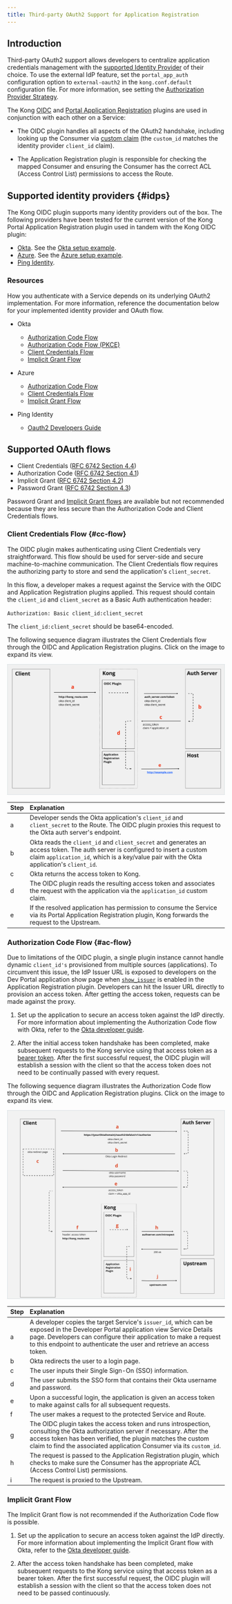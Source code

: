 ```yaml
---
title: Third-party OAuth2 Support for Application Registration
---
```


## Introduction

Third-party OAuth2 support allows developers to centralize application
credentials management with the [supported Identity Provider](#idps) of their
choice. To use the external IdP feature, set the `portal_app_auth`
configuration option to `external-oauth2` in the
`kong.conf.default` configuration file. For more information, see setting the
[Authorization Provider Strategy](/enterprise/{{page.kong_version}}/developer-portal/administration/application-registration/#portal-app-auth).

The Kong [OIDC](/hub/kong-inc/openid-connect/) and
[Portal Application Registration](/hub/kong-inc/application-registration/)
plugins are used in conjunction with each other on a Service:

* The OIDC plugin handles all aspects of the OAuth2 handshake, including
looking up the Consumer via
[custom claim](/enterprise/{{page.kong_version}}/developer-portal/administration/application-registration/okta-config#auth-server-cclaim)
(the `custom_id` matches the identity provider `client_id` claim).

* The Application Registration plugin is responsible for checking the mapped
Consumer and ensuring the Consumer has the correct ACL (Access Control List)
permissions to access the Route.

## Supported identity providers {#idps}

The Kong OIDC plugin supports many identity providers out of the box. The
following providers have been tested for the current version of the Kong
Portal Application Registration plugin used in tandem with the Kong OIDC plugin:

* [Okta](https://developer.okta.com/). See the
  [Okta setup example]((/enterprise/{{page.kong_version}}/developer-portal/administration/application-registration/okta-config)).
* [Azure](https://azure.microsoft.com/). See the
  [Azure setup example](/enterprise/{{page.kong_version}}/developer-portal/administration/application-registration/azure-oidc-config).
* [Ping Identity](https://www.pingidentity.com/).

### Resources

How you authenticate with a Service depends on its underlying OAuth2
implementation. For more information, reference the documentation below for
your implemented identity provider and OAuth flow.

- Okta
  - [Authorization Code Flow](https://developer.okta.com/docs/guides/implement-auth-code/overview/)
  - [Authorization Code Flow (PKCE)](https://developer.okta.com/docs/guides/implement-auth-code-pkce/overview/)
  - [Client Credentials Flow](https://developer.okta.com/docs/guides/implement-client-creds/overview/)
  - [Implicit Grant Flow](https://developer.okta.com/docs/guides/implement-implicit/overview/)

- Azure
  - [Authorization Code Flow](https://docs.microsoft.com/en-us/azure/active-directory/develop/v2-oauth2-auth-code-flow)
  - [Client Credentials Flow](https://docs.microsoft.com/en-us/azure/active-directory/develop/v2-oauth2-client-creds-grant-flow)
  - [Implicit Grant Flow](https://docs.microsoft.com/en-us/azure/active-directory/develop/v2-oauth2-implicit-grant-flow)

- Ping Identity
  - [Oauth2 Developers Guide](https://www.pingidentity.com/developer/en/resources/oauth-2-0-developers-guide.html)

## Supported OAuth flows

* Client Credentials ([RFC 6742 Section 4.4](https://tools.ietf.org/html/rfc6749#section-4.4))
* Authorization Code ([RFC 6742 Section 4.1](https://tools.ietf.org/html/rfc6749#section-4.1))
* Implicit Grant ([RFC 6742 Section 4.2](https://tools.ietf.org/html/rfc6749#section-4.2))
* Password Grant ([RFC 6742 Section 4.3](https://tools.ietf.org/html/rfc6749#section-4.3))

Password Grant and [Implicit Grant flows](https://developer.okta.com/blog/2019/05/01/is-the-oauth-implicit-flow-dead) are available but not recommended
because they are less secure than the Authorization Code and Client Credentials
flows.

### Client Credentials Flow {#cc-flow}

The OIDC plugin makes authenticating using Client Credentials very
straightforward. This flow should be used for server-side and secure
machine-to-machine communication. The Client Credentials flow requires the
authorizing party to store and send the application's `client_secret`.

In this flow, a developer makes a request against the Service with the OIDC and Application
Registration plugins applied. This request should contain the `client_id` and
`client_secret` as a Basic Auth authentication header:

`Authorization: Basic client_id:client_secret`

The `client_id:client_secret` should be base64-encoded.

The following sequence diagram illustrates the Client Credentials flow through
the OIDC and Application Registration plugins. Click on the image to expand its
 view.

![Client Credentials Flow](/assets/images/docs/dev-portal/dp-appreg-3rdparty-ccflow.png)

| Step | Explanation                                                          |
|:------|:---------------------------------------------------------------------|
| a | Developer sends the Okta application's `client_id` and `client_secret` to the Route. The OIDC plugin proxies this request to the Okta auth server's endpoint.|
| b | Okta reads the `client_id` and `client_secret` and generates an access token. The auth server is configured to insert a custom claim `application_id`, which is a key/value pair with the Okta application's `client_id`. |
| c | Okta returns the access token to Kong. |
| d | The OIDC plugin reads the resulting access token and associates the request with the application via the `application_id` custom claim. |
| e |  If the resolved application has permission to consume the Service via its Portal Application Registration plugin, Kong forwards the request to the Upstream. |

### Authorization Code Flow {#ac-flow}

Due to limitations of the OIDC plugin, a single plugin instance cannot handle
dynamic `client_id's` provisioned from multiple sources (applications).
To circumvent this issue, the IdP Issuer URL is exposed to developers on the
Dev Portal application show page when
[`show_issuer`](/enterprise/{{page.kong_version}}/developer-portal/administration/application-registration/enable-application-registration#show-url-issuer) is enabled in the
Application Registration plugin. Developers can hit the Issuer URL directly to
provision an access token. After getting the access token, requests can be made
against the proxy.

1. Set up the application to secure an access token against the IdP directly.
For more information about implementing the Authorization Code flow with Okta,
refer to the
[Okta developer guide](https://developer.okta.com/docs/guides/implement-auth-code/overview/).

2. After the initial access token handshake has been completed, make subsequent
requests to the Kong service using that access token as a
[bearer token](https://tools.ietf.org/html/rfc6750#section-2.1). After
the first successful request, the OIDC plugin will establish a session with the
client so that the access token does not need to be continually passed with
every request.

The following sequence diagram illustrates the Authorization Code flow through
the OIDC and Application Registration plugins. Click on the image to expand its
 view.

![Authorization Code Flow](/assets/images/docs/dev-portal/dp-appreg-3rdparty-authcodeflow.png)

| Step | Explanation                                                          |
|:------|:--------------------------------------------------------------------|
| a | A developer copies the target Service's `issuer_id`, which can be exposed in the Developer Portal application view Service Details page. Developers can configure their application to make a request to this endpoint to authenticate the user and retrieve an access token. |
| b | Okta redirects the user to a login page. |
| c | The user inputs their Single Sign-On (SSO) information. |
| d | The user submits the SSO form that contains their Okta username and password. |
| e | Upon a successful login, the application is given an access token to make against calls for all subsequent requests. |
| f | The user makes a request to the protected Service and Route.|
| g | The OIDC plugin takes the access token and runs introspection, consulting the Okta authorization server if necessary. After the access token has been verified, the plugin matches the custom claim to find the associated application Consumer via its `custom_id`. |
| h | The request is passed to the Application Registration plugin, which checks to make sure the Consumer has the appropriate ACL (Access Control List) permissions. |
| i | The request is proxied to the Upstream. |

### Implicit Grant Flow

The Implicit Grant flow is not recommended if the Authorization Code flow is
possible.

1. Set up the application to secure an access token against the IdP directly.
For more information about implementing the Implicit Grant flow with Okta, refer to
the [Okta developer guide](https://developer.okta.com/docs/guides/implement-implicit/use-flow/).

2. After the access token handshake has been completed, make subsequent requests
to the Kong service using that access token as a bearer token. After the first
successful request, the OIDC plugin will establish a session with the client so
that the access token does not need to be passed continuously.
